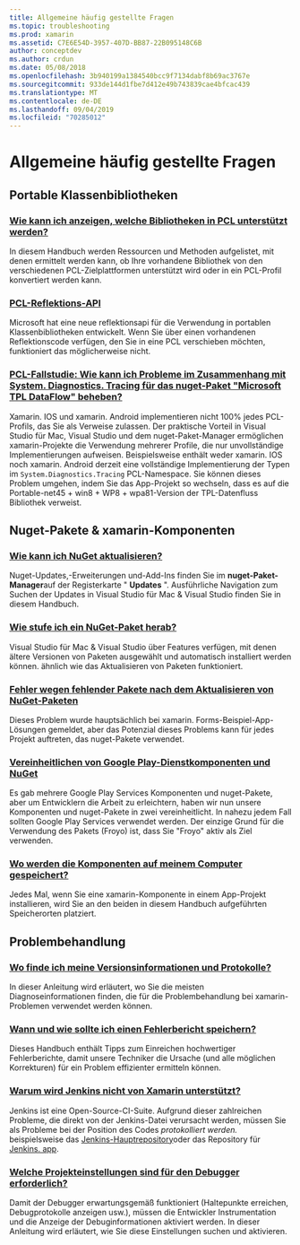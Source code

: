 ```yaml
---
title: Allgemeine häufig gestellte Fragen
ms.topic: troubleshooting
ms.prod: xamarin
ms.assetid: C7E6E54D-3957-407D-BB87-22B095148C6B
author: conceptdev
ms.author: crdun
ms.date: 05/08/2018
ms.openlocfilehash: 3b940199a1384540bcc9f7134dabf8b69ac3767e
ms.sourcegitcommit: 933de144d1fbe7d412e49b743839cae4bfcac439
ms.translationtype: MT
ms.contentlocale: de-DE
ms.lasthandoff: 09/04/2019
ms.locfileid: "70285012"
---
```

# <a name="general-frequently-asked-questions"></a>Allgemeine häufig gestellte Fragen

## <a name="portable-class-libraries"></a>Portable Klassenbibliotheken

### <a name="how-can-i-view-what-libraries-are-supported-in-a-pclpcl-support-librariesmd"></a>[Wie kann ich anzeigen, welche Bibliotheken in PCL unterstützt werden?](pcl-support-libraries.md)
In diesem Handbuch werden Ressourcen und Methoden aufgelistet, mit denen ermittelt werden kann, ob Ihre vorhandene Bibliothek von den verschiedenen PCL-Zielplattformen unterstützt wird oder in ein PCL-Profil konvertiert werden kann.

### <a name="pcl-reflection-apipcl-reflectionmd"></a>[PCL-Reflektions-API](pcl-reflection.md)
Microsoft hat eine neue reflektionsapi für die Verwendung in portablen Klassenbibliotheken entwickelt. Wenn Sie über einen vorhandenen Reflektionscode verfügen, den Sie in eine PCL verschieben möchten, funktioniert das möglicherweise nicht.

### <a name="pcl-case-study-how-can-i-resolve-problems-related-to-systemdiagnosticstracing-for-the-microsoft-tpl-dataflow-nuget-packagepcl-case-studymd"></a>[PCL-Fallstudie: Wie kann ich Probleme im Zusammenhang mit System. Diagnostics. Tracing für das nuget-Paket "Microsoft TPL DataFlow" beheben?](pcl-case-study.md)
Xamarin. IOS und xamarin. Android implementieren nicht 100% jedes PCL-Profils, das Sie als Verweise zulassen. Der praktische Vorteil in Visual Studio für Mac, Visual Studio und dem nuget-Paket-Manager ermöglichen xamarin-Projekte die Verwendung mehrerer Profile, die nur unvollständige Implementierungen aufweisen. Beispielsweise enthält weder xamarin. IOS noch xamarin. Android derzeit eine vollständige Implementierung der Typen im `System.Diagnostics.Tracing` PCL-Namespace. Sie können dieses Problem umgehen, indem Sie das App-Projekt so wechseln, dass es auf die Portable-net45 + win8 + WP8 + wpa81-Version der TPL-Datenfluss Bibliothek verweist.

## <a name="nuget-packages--xamarin-components"></a>Nuget-Pakete & xamarin-Komponenten
### <a name="how-can-i-update-nugetnuget-updatemd"></a>[Wie kann ich NuGet aktualisieren?](nuget-update.md)
Nuget-Updates,-Erweiterungen und-Add-Ins finden Sie im **nuget-Paket-Manager**auf der Registerkarte " **Updates** ". Ausführliche Navigation zum Suchen der Updates in Visual Studio für Mac & Visual Studio finden Sie in diesem Handbuch.

### <a name="how-do-i-downgrade-a-nuget-packagenuget-package-downgrademd"></a>[Wie stufe ich ein NuGet-Paket herab?](nuget-package-downgrade.md)
Visual Studio für Mac & Visual Studio über Features verfügen, mit denen ältere Versionen von Paketen ausgewählt und automatisch installiert werden können. ähnlich wie das Aktualisieren von Paketen funktioniert.

### <a name="missing-packages-error-after-updating-nuget-packagesnuget-packages-missingmd"></a>[Fehler wegen fehlender Pakete nach dem Aktualisieren von NuGet-Paketen](nuget-packages-missing.md)
Dieses Problem wurde hauptsächlich bei xamarin. Forms-Beispiel-App-Lösungen gemeldet, aber das Potenzial dieses Problems kann für jedes Projekt auftreten, das nuget-Pakete verwendet.

### <a name="unifying-google-play-services-components-and-nugetgps-components-nugetmd"></a>[Vereinheitlichen von Google Play-Dienstkomponenten und NuGet](gps-components-nuget.md)
Es gab mehrere Google Play Services Komponenten und nuget-Pakete, aber um Entwicklern die Arbeit zu erleichtern, haben wir nun unsere Komponenten und nuget-Pakete in zwei vereinheitlicht. In nahezu jedem Fall sollten Google Play Services verwendet werden. Der einzige Grund für die Verwendung des Pakets (Froyo) ist, dass Sie "Froyo" aktiv als Ziel verwenden.

### <a name="where-are-the-components-stored-on-my-machinecomponent-storagemd"></a>[Wo werden die Komponenten auf meinem Computer gespeichert?](component-storage.md)
Jedes Mal, wenn Sie eine xamarin-Komponente in einem App-Projekt installieren, wird Sie an den beiden in diesem Handbuch aufgeführten Speicherorten platziert.


## <a name="troubleshooting"></a>Problembehandlung
### <a name="where-can-i-find-my-version-information-and-logsversion-logsmd"></a>[Wo finde ich meine Versionsinformationen und Protokolle?](version-logs.md)
In dieser Anleitung wird erläutert, wo Sie die meisten Diagnoseinformationen finden, die für die Problembehandlung bei xamarin-Problemen verwendet werden können.

### <a name="when-and-how-should-i-file-a-bug-reporthowto-file-bugmd"></a>[Wann und wie sollte ich einen Fehlerbericht speichern?](howto-file-bug.md)
Dieses Handbuch enthält Tipps zum Einreichen hochwertiger Fehlerberichte, damit unsere Techniker die Ursache (und alle möglichen Korrekturen) für ein Problem effizienter ermitteln können.

### <a name="why-isnt-jenkins-supported-by-xamarinxamarin-jenkinsmd"></a>[Warum wird Jenkins nicht von Xamarin unterstützt?](xamarin-jenkins.md)
Jenkins ist eine Open-Source-CI-Suite. Aufgrund dieser zahlreichen Probleme, die direkt von der Jenkins-Datei verursacht werden, müssen Sie als Probleme bei der Position des Codes *protokolliert werden.* beispielsweise das [Jenkins-Hauptrepository](https://github.com/jenkinsci/jenkins)oder das Repository für [Jenkins. app](https://github.com/stisti/jenkins-app).

### <a name="what-project-settings-are-required-for-the-debuggerdebugger-settingsmd"></a>[Welche Projekteinstellungen sind für den Debugger erforderlich?](debugger-settings.md)
Damit der Debugger erwartungsgemäß funktioniert (Haltepunkte erreichen, Debugprotokolle anzeigen usw.), müssen die Entwickler Instrumentation und die Anzeige der Debuginformationen aktiviert werden. In dieser Anleitung wird erläutert, wie Sie diese Einstellungen suchen und aktivieren.

